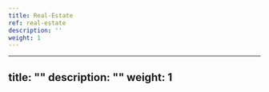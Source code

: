 ```yaml
---
title: Real-Estate
ref: real-estate
description: ''
weight: 1
---
```

---
title: ""
description: ""
weight: 1
---